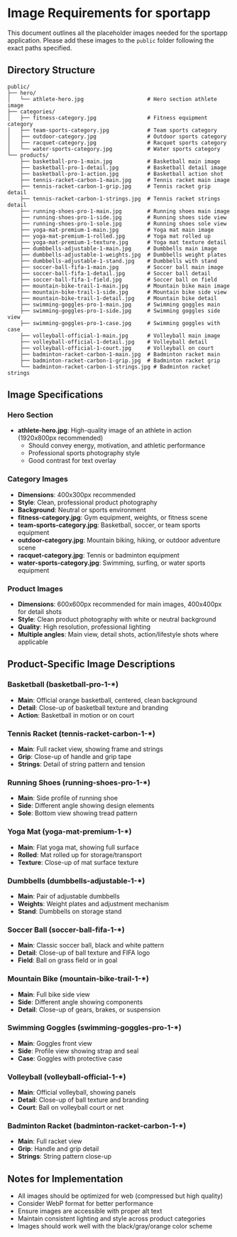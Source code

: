 # Image Requirements for sportapp

This document outlines all the placeholder images needed for the sportapp application. Please add these images to the `public` folder following the exact paths specified.

## Directory Structure

```
public/
├── hero/
│   └── athlete-hero.jpg                    # Hero section athlete image
├── categories/
│   ├── fitness-category.jpg                # Fitness equipment category
│   ├── team-sports-category.jpg            # Team sports category
│   ├── outdoor-category.jpg                # Outdoor sports category
│   ├── racquet-category.jpg                # Racquet sports category
│   └── water-sports-category.jpg           # Water sports category
└── products/
    ├── basketball-pro-1-main.jpg           # Basketball main image
    ├── basketball-pro-1-detail.jpg         # Basketball detail image
    ├── basketball-pro-1-action.jpg         # Basketball action shot
    ├── tennis-racket-carbon-1-main.jpg     # Tennis racket main image
    ├── tennis-racket-carbon-1-grip.jpg     # Tennis racket grip detail
    ├── tennis-racket-carbon-1-strings.jpg  # Tennis racket strings detail
    ├── running-shoes-pro-1-main.jpg        # Running shoes main image
    ├── running-shoes-pro-1-side.jpg        # Running shoes side view
    ├── running-shoes-pro-1-sole.jpg        # Running shoes sole view
    ├── yoga-mat-premium-1-main.jpg         # Yoga mat main image
    ├── yoga-mat-premium-1-rolled.jpg       # Yoga mat rolled up
    ├── yoga-mat-premium-1-texture.jpg      # Yoga mat texture detail
    ├── dumbbells-adjustable-1-main.jpg     # Dumbbells main image
    ├── dumbbells-adjustable-1-weights.jpg  # Dumbbells weight plates
    ├── dumbbells-adjustable-1-stand.jpg    # Dumbbells with stand
    ├── soccer-ball-fifa-1-main.jpg         # Soccer ball main image
    ├── soccer-ball-fifa-1-detail.jpg       # Soccer ball detail
    ├── soccer-ball-fifa-1-field.jpg        # Soccer ball on field
    ├── mountain-bike-trail-1-main.jpg      # Mountain bike main image
    ├── mountain-bike-trail-1-side.jpg      # Mountain bike side view
    ├── mountain-bike-trail-1-detail.jpg    # Mountain bike detail
    ├── swimming-goggles-pro-1-main.jpg     # Swimming goggles main
    ├── swimming-goggles-pro-1-side.jpg     # Swimming goggles side view
    ├── swimming-goggles-pro-1-case.jpg     # Swimming goggles with case
    ├── volleyball-official-1-main.jpg      # Volleyball main image
    ├── volleyball-official-1-detail.jpg    # Volleyball detail
    ├── volleyball-official-1-court.jpg     # Volleyball on court
    ├── badminton-racket-carbon-1-main.jpg  # Badminton racket main
    ├── badminton-racket-carbon-1-grip.jpg  # Badminton racket grip
    └── badminton-racket-carbon-1-strings.jpg # Badminton racket strings
```

## Image Specifications

### Hero Section

- **athlete-hero.jpg**: High-quality image of an athlete in action (1920x800px recommended)
  - Should convey energy, motivation, and athletic performance
  - Professional sports photography style
  - Good contrast for text overlay

### Category Images

- **Dimensions**: 400x300px recommended
- **Style**: Clean, professional product photography
- **Background**: Neutral or sports environment
- **fitness-category.jpg**: Gym equipment, weights, or fitness scene
- **team-sports-category.jpg**: Basketball, soccer, or team sports equipment
- **outdoor-category.jpg**: Mountain biking, hiking, or outdoor adventure scene
- **racquet-category.jpg**: Tennis or badminton equipment
- **water-sports-category.jpg**: Swimming, surfing, or water sports equipment

### Product Images

- **Dimensions**: 600x600px recommended for main images, 400x400px for detail shots
- **Style**: Clean product photography with white or neutral background
- **Quality**: High resolution, professional lighting
- **Multiple angles**: Main view, detail shots, action/lifestyle shots where applicable

## Product-Specific Image Descriptions

### Basketball (basketball-pro-1-\*)

- **Main**: Official orange basketball, centered, clean background
- **Detail**: Close-up of basketball texture and branding
- **Action**: Basketball in motion or on court

### Tennis Racket (tennis-racket-carbon-1-\*)

- **Main**: Full racket view, showing frame and strings
- **Grip**: Close-up of handle and grip tape
- **Strings**: Detail of string pattern and tension

### Running Shoes (running-shoes-pro-1-\*)

- **Main**: Side profile of running shoe
- **Side**: Different angle showing design elements
- **Sole**: Bottom view showing tread pattern

### Yoga Mat (yoga-mat-premium-1-\*)

- **Main**: Flat yoga mat, showing full surface
- **Rolled**: Mat rolled up for storage/transport
- **Texture**: Close-up of mat surface texture

### Dumbbells (dumbbells-adjustable-1-\*)

- **Main**: Pair of adjustable dumbbells
- **Weights**: Weight plates and adjustment mechanism
- **Stand**: Dumbbells on storage stand

### Soccer Ball (soccer-ball-fifa-1-\*)

- **Main**: Classic soccer ball, black and white pattern
- **Detail**: Close-up of ball texture and FIFA logo
- **Field**: Ball on grass field or in goal

### Mountain Bike (mountain-bike-trail-1-\*)

- **Main**: Full bike side view
- **Side**: Different angle showing components
- **Detail**: Close-up of gears, brakes, or suspension

### Swimming Goggles (swimming-goggles-pro-1-\*)

- **Main**: Goggles front view
- **Side**: Profile view showing strap and seal
- **Case**: Goggles with protective case

### Volleyball (volleyball-official-1-\*)

- **Main**: Official volleyball, showing panels
- **Detail**: Close-up of ball texture and branding
- **Court**: Ball on volleyball court or net

### Badminton Racket (badminton-racket-carbon-1-\*)

- **Main**: Full racket view
- **Grip**: Handle and grip detail
- **Strings**: String pattern close-up

## Notes for Implementation

- All images should be optimized for web (compressed but high quality)
- Consider WebP format for better performance
- Ensure images are accessible with proper alt text
- Maintain consistent lighting and style across product categories
- Images should work well with the black/gray/orange color scheme
